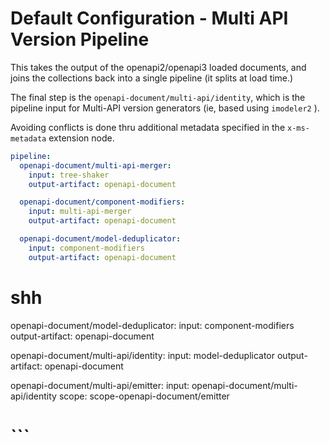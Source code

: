 # Default Configuration - Multi API Version Pipeline

This takes the output of the openapi2/openapi3 loaded documents,
and joins the collections back into a single pipeline (it splits at load time.)

The final step is the `openapi-document/multi-api/identity`, which is the pipeline input
for Multi-API version generators (ie, based using `imodeler2` ).

Avoiding conflicts is done thru additional metadata specified in the
`x-ms-metadata` extension node.



``` yaml
pipeline:
  openapi-document/multi-api-merger:
    input: tree-shaker
    output-artifact: openapi-document

  openapi-document/component-modifiers:
    input: multi-api-merger
    output-artifact: openapi-document

  openapi-document/model-deduplicator:
    input: component-modifiers
    output-artifact: openapi-document


```
# shh
  openapi-document/model-deduplicator:
    input: component-modifiers
    output-artifact: openapi-document

  openapi-document/multi-api/identity:
    input: model-deduplicator
    output-artifact: openapi-document

  openapi-document/multi-api/emitter:
    input: openapi-document/multi-api/identity
    scope: scope-openapi-document/emitter

# ```